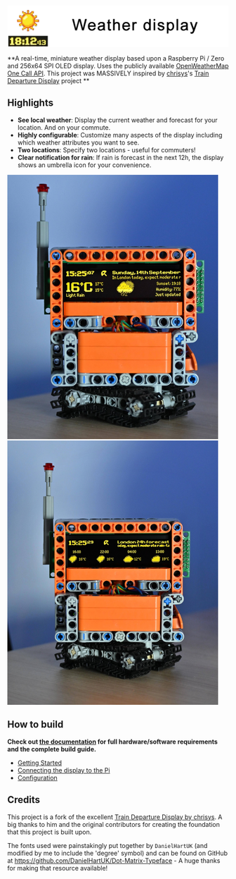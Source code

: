 ![](assets/full-logo.png)

**A real-time, miniature weather display based upon a Raspberry Pi / Zero and 256x64 SPI OLED display. Uses the publicly available [OpenWeatherMap One Call API](https://openweathermap.org/api/one-call-api). This project was MASSIVELY inspired by [chrisys](https://github.com/chrisys)'s [Train Departure Display](https://github.com/chrisys/train-departure-display) project **

## Highlights

- **See local weather**: Display the current weather and forecast for your location. And on your commute.
- **Highly configurable**: Customize many aspects of the display including which weather attributes you want to see.
- **Two locations**: Specify two locations - useful for commuters!
- **Clear notification for rain**: If rain is forecast in the next 12h, the display shows an umbrella icon for your convenience.

<img src="assets/current.jpg" width="480px">
<img src="assets/forecast.jpg" width="480px">

## How to build

**Check out [the documentation](/docs/01-getting-started.md) for full hardware/software requirements and the complete build guide.**

- [Getting Started](/docs/01-getting-started.md)
- [Connecting the display to the Pi](/docs/02-connecting-the-display-to-the-pi.md)
- [Configuration](/docs/03-configuration.md)

## Credits

This project is a fork of the excellent [Train Departure Display by chrisys](https://github.com/chrisys/train-departure-display). A big thanks to him and the original contributors for creating the foundation that this project is built upon.

The fonts used were painstakingly put together by `DanielHartUK` (and modified by me to include the 'degree' symbol) and can be found on GitHub at https://github.com/DanielHartUK/Dot-Matrix-Typeface - A huge thanks for making that resource available!
